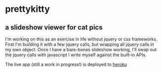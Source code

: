 # prettykitty
## a slideshow viewer for cat pics

I'm working on this as an exercise in life without jquery or css frameworks.
First I'm building it with a few jquery calls, but wrapping all jquery calls in my own
object. Once I have a bare-bones slideshow working, I'll swap out the jquery calls
with javascript I write myself against the built-in APIs.

The live app (still a work in progress!) is deployed to [heroku](https://prettykitty.herokuapp.com/)